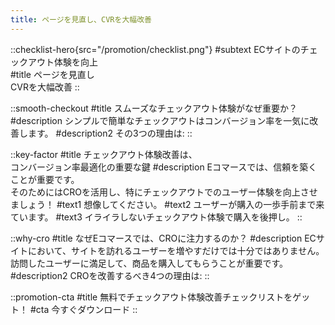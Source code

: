 ```yaml
---
title: ページを見直し、CVRを大幅改善
---
```


::checklist-hero{src="/promotion/checklist.png"}
#subtext
ECサイトのチェックアウト体験を向上          
#title
ページを見直し<br>CVRを大幅改善
::

::smooth-checkout
#title
スムーズなチェックアウト体験がなぜ重要か？
#description
シンプルで簡単なチェックアウトはコンバージョン率を一気に改善します。
#description2
その3つの理由は:
::

::key-factor
#title
チェックアウト体験改善は、<br>コンバージョン率最適化の重要な鍵
#description
Eコマースでは、信頼を築くことが重要です。<br>
そのためにはCROを活用し、特にチェックアウトでのユーザー体験を向上させましょう！
#text1
想像してください。
#text2
ユーザーが購入の一歩手前まで来ています。
#text3
イライラしないチェックアウト体験で購入を後押し。
::

::why-cro
#title
なぜEコマースでは、CROに注力するのか？
#description
ECサイトにおいて、サイトを訪れるユーザーを増やすだけでは十分ではありません。訪問したユーザーに満足して、商品を購入してもらうことが重要です。
#description2
CROを改善するべき4つの理由は:
::

::promotion-cta
#title
無料でチェックアウト体験改善チェックリストをゲット！
#cta
今すぐダウンロード
::